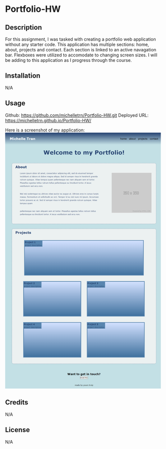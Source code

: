 # Portfolio-HW


## Description

For this assignment, I was tasked with creating a portfolio web application without any starter code. This application has multiple sections: home, about, projects and contact. Each section is linked to an active navagation bar. Flexboxes were utilized to accomodate to changing screen sizes. I will be adding to this application as I progress through the course. 


## Installation

N/A

## Usage
Github: https://github.com/michelletrn/Portfolio-HW.git
Deployed URL: https://michelletrn.github.io/Portfolio-HW/

Here is a screenshot of my application:
![portfolioscreenshot](./assets/_C__Users_michelle-pc_bootcamp_homework_Portfolio-HW_index.html%20(1).png)

## Credits

N/A

## License

N/A
